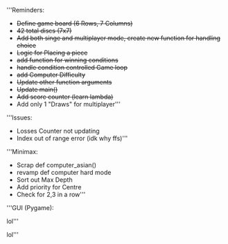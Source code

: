 
'''Reminders:

- ~~Define game board (6 Rows, 7 Columns)~~
- ~~42 total discs (7x7)~~
- ~~Add both singe and multiplayer mode, create new function for handling choice~~
- ~~Logic for Placing a piece~~
- ~~add function for winning conditions~~
- ~~handle condition controlled Game loop~~
- ~~add Computer Difficulty~~
- ~~Update other function arguments~~
- ~~Update main()~~
- ~~Add score counter (learn lambda)~~
- Add only 1 "Draws" for multiplayer'''

'''Issues:

- Losses Counter not updating
- Index out of range error (idk why ffs)'''

'''Minimax:

- Scrap def computer_asian()
- revamp def computer hard mode
- Sort out Max Depth 
- Add priority for Centre
- Check for 2,3 in a row'''

'''GUI (Pygame):

lol'''


lol'''




